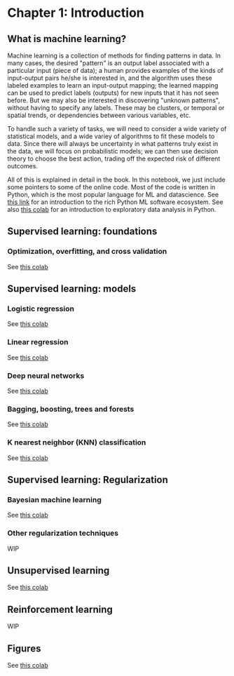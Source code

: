 # Chapter 1: Introduction

## What is machine learning?

Machine learning is a collection of methods for finding patterns in data.
In many cases, the desired "pattern"
is an output label associated with a particular input (piece
of data); a human provides examples of the kinds of input-output pairs he/she
is interested in,
and the algorithm  uses these labeled examples to learn an input-output mapping;
the learned mapping can be used to
predict labels (outputs) for new inputs that it has not seen before.
But we may also be interested in discovering "unknown patterns",
without having to specify any labels.
These may be clusters, or temporal or spatial trends, or dependencies
between various variables, etc.

To handle such a variety of tasks, we will need to consider a wide variety
of statistical models, and a wide variey of algorithms to fit
these models to data. Since there will always be uncertainty in what patterns
truly exist in the data, we will focus on probabilistic models; we can then
use decision theory to choose the best action, trading off the expected risk
of different outcomes.

All of this is explained in detail in the book.
In this notebook, we just include some pointers to some of the online code.
Most of the code is written in Python, which is the most
popular language for ML and datascience.
See [this link](https://github.com/probml/pyprobml/blob/master/notebooks/intro/software.md)
for an introduction to the rich Python ML software ecosystem.
See also [this colab](https://colab.research.google.com/github/probml/pyprobml/blob/master/notebooks/intro/data.ipynb) for
an introduction to exploratory data analysis in Python.

 ## Supervised learning: foundations

 ### Optimization, overfitting, and cross validation
 See [this colab](https://colab.research.google.com/github/probml/pyprobml/blob/master/notebooks/intro/optimization_overfitting_and_cross_validation.ipynb)


 ## Supervised learning: models

 ### Logistic regression <a class="anchor" id="logreg"></a>

 See [this colab](https://colab.research.google.com/github/probml/pyprobml/blob/master/notebooks/intro/logreg.ipynb)

 ### Linear regression <a class="anchor" id="linreg"></a>

 See [this colab](https://colab.research.google.com/github/probml/pyprobml/blob/master/notebooks/intro/linreg.ipynb)

 ### Deep neural networks <a class="anchor" id="DNN"></a>

 See [this colab](https://colab.research.google.com/github/probml/pyprobml/blob/master/notebooks/dnn1/dnn.ipynb)

 ### Bagging, boosting, trees and forests

 See [this colab](https://colab.research.google.com/github/probml/pyprobml/blob/master/notebooks/intro/bagging_boosting_trees_and_forests.ipynb)

 ### K nearest neighbor (KNN) classification

 See [this colab](https://colab.research.google.com/github/probml/pyprobml/blob/master/notebooks/intro/k_nearest_neighbor__classification.ipynb)

 ## Supervised learning: Regularization

 ### Bayesian machine learning

 See [this colab](https://colab.research.google.com/github/probml/pyprobml/blob/master/notebooks/intro/svi_linear_regression_1d_tfp.ipynb)

 ### Other regularization techniques

 WIP

 ## Unsupervised learning <a class="anchor" id="unsuper"></a>

 See [this colab](https://colab.research.google.com/github/probml/pyprobml/blob/master/notebooks/intro/unsuper.ipynb)

 ## Reinforcement learning

 WIP

 ## Figures

 See [this colab](https://colab.research.google.com/github/probml/pyprobml/blob/master/notebooks/figures/chapter1_figures.ipynb)
